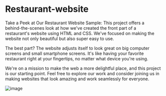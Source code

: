 # Restaurant-website
Take a Peek at Our Restaurant Website Sample: This project offers a behind-the-scenes look at how we've created the front part of a restaurant's website using HTML and CSS. We've focused on making the website not only beautiful but also super easy to use.

The best part? The website adjusts itself to look great on big computer screens and small smartphone screens. It's like having your favorite restaurant right at your fingertips, no matter what device you're using.

We're on a mission to make the web a more delightful place, and this project is our starting point. Feel free to explore our work and consider joining us in making websites that look amazing and work seamlessly for everyone.

![image](https://github.com/Ajay2k01/Restaurant-website/assets/93786175/9a1e31d3-08cc-4d1e-be1a-268dceead3f5)

